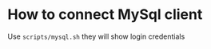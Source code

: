 How to connect MySql client
===========================

Use `scripts/mysql.sh` they will show login credentials